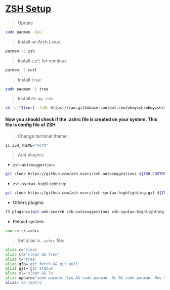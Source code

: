 # [ZSH Setup](https://github.com/ohmyzsh/ohmyzsh/wiki/Installing-ZSH) 

> Update

```bash
sudo pacman -Syu
```

> Install on Arch Linux

```bash
pacman -S zsh
```
> Install `curl` for continue

```bash
pacman -S curl
```

> Install `tree`:
```bash
sudo pacman -S tree
```

> Install `Oh-my-zsh`:

```bash
sh -c "$(curl -fsSL https://raw.githubusercontent.com/ohmyzsh/ohmyzsh/master/tools/install.sh)"
```
#### Now you should check if the .zshrc file is created on your system. This file is config file of ZSH 

> Change terminal theme:

```bash
11 ZSH_THEME="norm"
```
> Add plugins: 

- `zsh-autosuggestion`:

```bash
git clone https://github.com/zsh-users/zsh-autosuggestions ${ZSH_CUSTOM:-~/.oh-my-zsh/custom}/plugins/zsh-autosuggestions
```

- `zsh-syntax-highlighting`:

```bash
git clone https://github.com/zsh-users/zsh-syntax-highlighting.git ${ZSH_CUSTOM:-~/.oh-my-zsh/custom}/plugins/zsh-syntax-highlighting
```

- Others plugins:

```bash
73 plugins=(git web-search zsh-autosuggestions zsh-syntax-highlighting)
```

- Reload system:

```bash
source ~/.zshrc
```

> Set alias in `.zshrc` file:

```bash 
alias c='clear'
alias ct='clear && tree'
alias t='tree'
alias gfp='git fetch && git pull'
alias gss='git status'
alias cl='clear && ls'
alias update='sudo pacman -Syu && sudo pacman -Sc && sudo pacman -Rns $(pacman -Qtdq)'
alias='cd /mnt/c'
``` 
